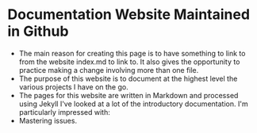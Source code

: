 # Documentation Website Maintained in Github
* The main reason for creating this page is to have something to link to from the website index.md to link to. 
It also gives the opportunity to practice making a change involving more than one file. 
* The purpose of this website is to document at the highest level the various projects I have on the go.
* The pages for this website are written in Markdown and processed using Jekyll
I've looked at a lot of the introductory documentation. I'm particularly impressed with:
* Mastering issues.
